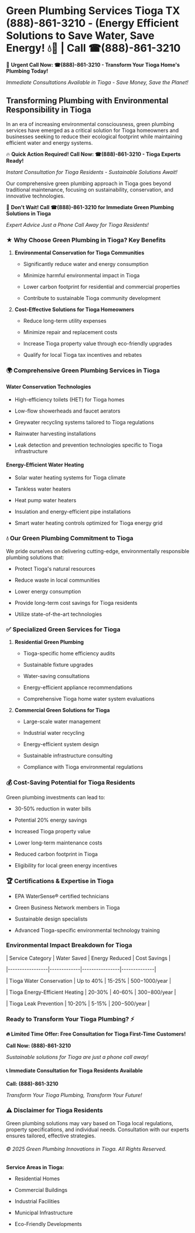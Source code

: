 # Green Plumbing Services Tioga TX (888)-861-3210 - (Energy Efficient Solutions to Save Water, Save Energy! 💧🌿 | Call ☎(888)-861-3210

🚨 **Urgent Call Now: ☎(888)-861-3210 - Transform Your Tioga Home's Plumbing Today!**
*Immediate Consultations Available in Tioga - Save Money, Save the Planet!*

## Transforming Plumbing with Environmental Responsibility in Tioga

In an era of increasing environmental consciousness, green plumbing services have emerged as a critical solution for Tioga homeowners and businesses seeking to reduce their ecological footprint while maintaining efficient water and energy systems. 

🔥 **Quick Action Required! Call Now: ☎(888)-861-3210 - Tioga Experts Ready!**
*Instant Consultation for Tioga Residents - Sustainable Solutions Await!*

Our comprehensive green plumbing approach in Tioga goes beyond traditional maintenance, focusing on sustainability, conservation, and innovative technologies.

🚨 **Don't Wait! Call ☎(888)-861-3210 for Immediate Green Plumbing Solutions in Tioga**
*Expert Advice Just a Phone Call Away for Tioga Residents!*

### ★ Why Choose Green Plumbing in Tioga? Key Benefits

1. **Environmental Conservation for Tioga Communities** 
   - Significantly reduce water and energy consumption
   - Minimize harmful environmental impact in Tioga
   - Lower carbon footprint for residential and commercial properties
   - Contribute to sustainable Tioga community development

2. **Cost-Effective Solutions for Tioga Homeowners** 
   - Reduce long-term utility expenses
   - Minimize repair and replacement costs
   - Increase Tioga property value through eco-friendly upgrades
   - Qualify for local Tioga tax incentives and rebates

### 🌍 Comprehensive Green Plumbing Services in Tioga

#### Water Conservation Technologies
- High-efficiency toilets (HET) for Tioga homes
- Low-flow showerheads and faucet aerators
- Greywater recycling systems tailored to Tioga regulations
- Rainwater harvesting installations
- Leak detection and prevention technologies specific to Tioga infrastructure

#### Energy-Efficient Water Heating
- Solar water heating systems for Tioga climate
- Tankless water heaters
- Heat pump water heaters
- Insulation and energy-efficient pipe installations
- Smart water heating controls optimized for Tioga energy grid

### 💧 Our Green Plumbing Commitment to Tioga

We pride ourselves on delivering cutting-edge, environmentally responsible plumbing solutions that:
- Protect Tioga's natural resources
- Reduce waste in local communities
- Lower energy consumption
- Provide long-term cost savings for Tioga residents
- Utilize state-of-the-art technologies

### ✅ Specialized Green Services for Tioga

1. **Residential Green Plumbing**
   - Tioga-specific home efficiency audits
   - Sustainable fixture upgrades
   - Water-saving consultations
   - Energy-efficient appliance recommendations
   - Comprehensive Tioga home water system evaluations

2. **Commercial Green Solutions for Tioga**
   - Large-scale water management
   - Industrial water recycling
   - Energy-efficient system design
   - Sustainable infrastructure consulting
   - Compliance with Tioga environmental regulations

### 💰 Cost-Saving Potential for Tioga Residents

Green plumbing investments can lead to:
- 30-50% reduction in water bills
- Potential 20% energy savings
- Increased Tioga property value
- Lower long-term maintenance costs
- Reduced carbon footprint in Tioga
- Eligibility for local green energy incentives

### 🏆 Certifications & Expertise in Tioga

- EPA WaterSense® certified technicians
- Green Business Network members in Tioga
- Sustainable design specialists
- Advanced Tioga-specific environmental technology training

### Environmental Impact Breakdown for Tioga

| Service Category | Water Saved | Energy Reduced | Cost Savings |
|-----------------|-------------|----------------|--------------|
| Tioga Water Conservation | Up to 40% | 15-25% | $500-$1000/year |
| Tioga Energy-Efficient Heating | 20-30% | 40-60% | $300-$800/year |
| Tioga Leak Prevention | 10-20% | 5-15% | $200-$500/year |

### Ready to Transform Your Tioga Plumbing? ⚡

**🔥 Limited Time Offer: Free Consultation for Tioga First-Time Customers!**

**Call Now: (888)-861-3210**
*Sustainable solutions for Tioga are just a phone call away!*

#### 📞 Immediate Consultation for Tioga Residents Available

**Call: (888)-861-3210**
*Transform Your Tioga Plumbing, Transform Your Future!*

### ⚠️ Disclaimer for Tioga Residents

Green plumbing solutions may vary based on Tioga local regulations, property specifications, and individual needs. Consultation with our experts ensures tailored, effective strategies.

###### © 2025 Green Plumbing Innovations in Tioga. All Rights Reserved.

**Service Areas in Tioga:** 
- Residential Homes
- Commercial Buildings
- Industrial Facilities
- Municipal Infrastructure
- Eco-Friendly Developments